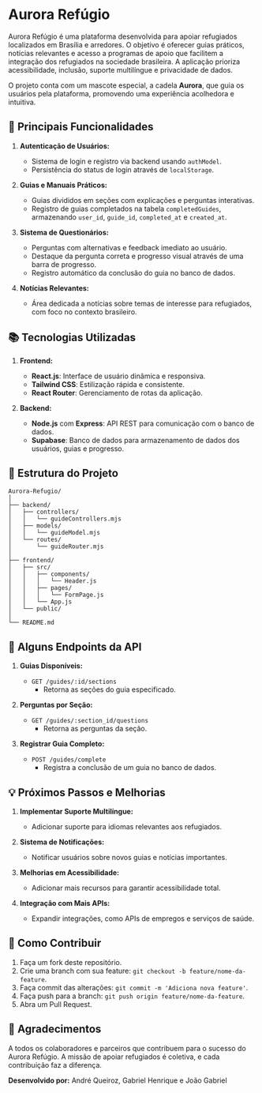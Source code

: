 
# Aurora Refúgio

Aurora Refúgio é uma plataforma desenvolvida para apoiar refugiados localizados em Brasília e arredores. O objetivo é oferecer guias práticos, notícias relevantes e acesso a programas de apoio que facilitem a integração dos refugiados na sociedade brasileira. A aplicação prioriza acessibilidade, inclusão, suporte multilíngue e privacidade de dados.

O projeto conta com um mascote especial, a cadela **Aurora**, que guia os usuários pela plataforma, promovendo uma experiência acolhedora e intuitiva.

## 🚀 Principais Funcionalidades

1. **Autenticação de Usuários:**
   - Sistema de login e registro via backend usando `authModel`.
   - Persistência do status de login através de `localStorage`.

2. **Guias e Manuais Práticos:**
   - Guias divididos em seções com explicações e perguntas interativas.
   - Registro de guias completados na tabela `completedGuides`, armazenando `user_id`, `guide_id`, `completed_at` e `created_at`.

3. **Sistema de Questionários:**
   - Perguntas com alternativas e feedback imediato ao usuário.
   - Destaque da pergunta correta e progresso visual através de uma barra de progresso.
   - Registro automático da conclusão do guia no banco de dados.

4. **Notícias Relevantes:**
   - Área dedicada a notícias sobre temas de interesse para refugiados, com foco no contexto brasileiro.

## 📚 Tecnologias Utilizadas

1. **Frontend:**
   - **React.js**: Interface de usuário dinâmica e responsiva.
   - **Tailwind CSS**: Estilização rápida e consistente.
   - **React Router**: Gerenciamento de rotas da aplicação.

2. **Backend:**
   - **Node.js** com **Express**: API REST para comunicação com o banco de dados.
   - **Supabase**: Banco de dados para armazenamento de dados dos usuários, guias e progresso.

## 📂 Estrutura do Projeto

```
Aurora-Refugio/
│
├── backend/
│   ├── controllers/
│   │   └── guideControllers.mjs
│   ├── models/
│   │   └── guideModel.mjs
│   └── routes/
│       └── guideRouter.mjs
│
├── frontend/
│   ├── src/
│   │   ├── components/
│   │   │   └── Header.js
│   │   ├── pages/
│   │   │   └── FormPage.js
│   │   └── App.js
│   └── public/
│
└── README.md
```

## 📑 Alguns Endpoints da API

1. **Guias Disponíveis:**
   - `GET /guides/:id/sections`
     - Retorna as seções do guia especificado.

2. **Perguntas por Seção:**
   - `GET /guides/:section_id/questions`
     - Retorna as perguntas da seção.

3. **Registrar Guia Completo:**
   - `POST /guides/complete`
     - Registra a conclusão de um guia no banco de dados.

## 💡 Próximos Passos e Melhorias

1. **Implementar Suporte Multilíngue:**
   - Adicionar suporte para idiomas relevantes aos refugiados.

2. **Sistema de Notificações:**
   - Notificar usuários sobre novos guias e notícias importantes.

3. **Melhorias em Acessibilidade:**
   - Adicionar mais recursos para garantir acessibilidade total.

4. **Integração com Mais APIs:**
   - Expandir integrações, como APIs de empregos e serviços de saúde.

## 📝 Como Contribuir

1. Faça um fork deste repositório.
2. Crie uma branch com sua feature: `git checkout -b feature/nome-da-feature`.
3. Faça commit das alterações: `git commit -m 'Adiciona nova feature'`.
4. Faça push para a branch: `git push origin feature/nome-da-feature`.
5. Abra um Pull Request.

## 🤝 Agradecimentos

A todos os colaboradores e parceiros que contribuem para o sucesso do Aurora Refúgio. A missão de apoiar refugiados é coletiva, e cada contribuição faz a diferença.

**Desenvolvido por:** André Queiroz, Gabriel Henrique e João Gabriel
